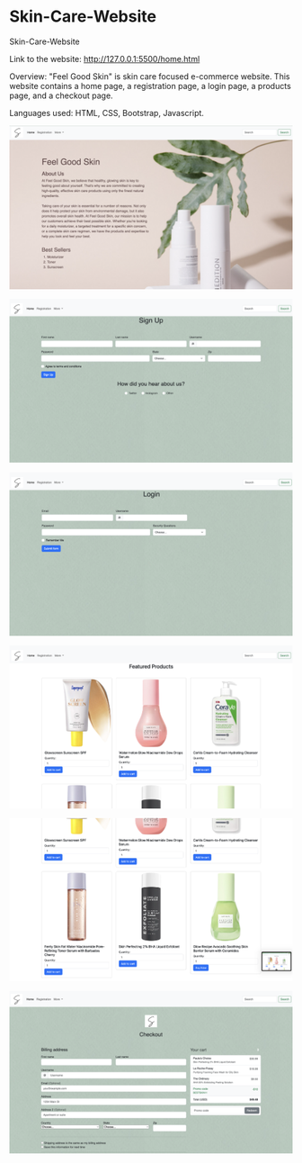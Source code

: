 # Skin-Care-Website
 Skin-Care-Website

 
Link to the website: http://127.0.0.1:5500/home.html 

Overview: "Feel Good Skin" is skin care focused e-commerce website. This website contains a home page, a registration page, a login page, a products page, and a checkout page.

Languages used: HTML, CSS, Bootstrap, Javascript.


![Home Page](https://github.com/FrancesccaRamirez/Skin-Care-Website/raw/main/images/README.images/Homepage-Feel%20Good%20Skin.png)



![Registration](https://github.com/FrancesccaRamirez/Skin-Care-Website/raw/main/images/README.images/Registration-Feel%20Good%20Skin.png)


![Login](https://github.com/FrancesccaRamirez/Skin-Care-Website/raw/main/images/README.images/Login-Feel%20Good%20Skin.png)



![Products Page 1](https://github.com/FrancesccaRamirez/Skin-Care-Website/raw/main/images/README.images/Products%20page-Feel%20Good%20Skin.png)

![Products Page 2](https://github.com/FrancesccaRamirez/Skin-Care-Website/raw/main/images/README.images/Products%20(2)-Feel%20Good%20Skin.png)

![Check Out](https://github.com/FrancesccaRamirez/Skin-Care-Website/raw/main/images/README.images/Checkout%20page-%20Feel%20Good%20Skin%20.png)
